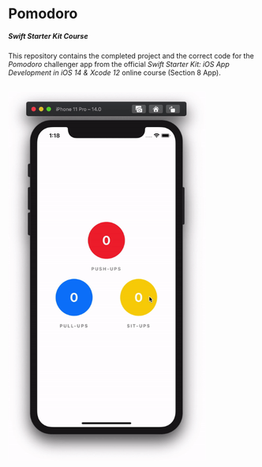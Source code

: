 # Pomodoro
##### Swift Starter Kit Course

This repository contains the completed project and the correct code for the *Pomodoro* challenger app from the official *Swift Starter Kit: iOS App Development in iOS 14 & Xcode 12* online course (Section 8 App).

<br>

<img src="Project Resources/AppComplete_Pomodoro.gif" width="400"/>
